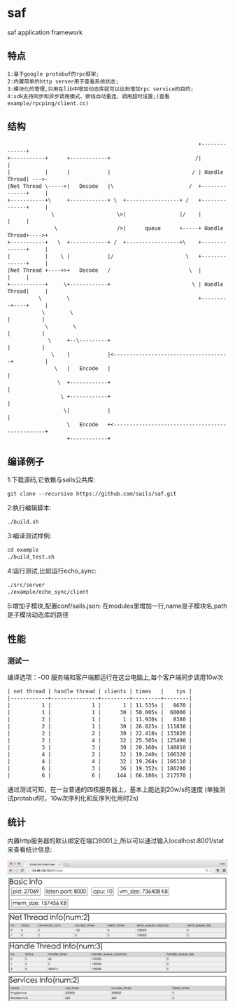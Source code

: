 saf
===

saf application framework

## 特点 ##

    1:基于google protobuf的rpc框架;
    2:内置简单的http server用于查看系统状态;
    3:模块化的管理,只用在lib中增加动态库就可以达到增加rpc service的目的;
    4:sdk支持同步和异步调用模式、断线自动重连、调用超时设置;(查看example/rpcping/client.cc)



## 结构 ##

                                                                 +--------------+
    +-----------+      +------------+                           /|              |
    |           |      |            |                          / | Handle Thread| --->-
    |Net Thread \----->|   Decode   |\                        /  +--------------+     |
    +-----------+\     +------------+ \  +-----------------+ /   +--------------+     |
                  \                    \>|                 |/    |              |     |
                   \                   />|      queue      +-----+ Handle Thread+---->+
    +-----------+   \  +------------+ /  +-----------------+\    +--------------+     |
    |           |    \ |            |/                       \   +--------------+     |
    |Net Thread +----+>+   Decode   /                         \  |              |     |
    +-----------+     \+------------+                          \ | Handle Thread|     |
              \        \                                         +---------+----+     |
               \        \                                                  |          |
                \        \                                                 |          |
                 \     +--\---------+                                      |          |
                  \    |            |<-------------------------------------+          |
                   \   |   Encode   |                                                 |
                    \  +------------+                                                 |
                     \ +------------+                                                 |
                      \|            |                                                 |
                       \   Encode   +<------------------------------------------------+
                       +------------+



## 编译例子 ##

1:下载源码,它依赖与sails公共库:

    git clone --recursive https://github.com/sails/saf.git
2:执行编辑脚本:

    ./build.sh
3:编译测试样例:

    cd example
    ./build_test.sh
4:运行测试,比如运行echo_sync:

    ./src/server
    ./example/echo_sync/client

5:增加子模块,配置conf/sails.json:
在modules里增加一行,name是子模块名,path是子模块动态库的路径


## 性能 ##

### 测试一 ###

编译选项：-O0
服务端和客户端都运行在这台电脑上,每个客户端同步调用10w次

    | net thread | handle thread | clients | times   |    tps |
    |------------+---------------+---------+---------+--------|
    |          1 |             1 |       1 | 11.535s |   8670 |
    |          1 |             1 |      30 | 50.005s |  60000 |
    |          2 |             1 |       1 | 11.930s |   8380 |
    |          2 |             1 |      30 | 26.825s | 111830 |
    |          2 |             2 |      30 | 22.418s | 133820 |
    |          2 |             4 |      32 | 25.505s | 125490 |
    |          3 |             3 |      30 | 20.160s | 148810 |
    |          4 |             2 |      32 | 19.240s | 166320 |
    |          4 |             4 |      32 | 19.264s | 166110 |
    |          6 |             3 |      36 | 19.352s | 186280 |
    |          6 |             6 |     144 | 66.186s | 217570 |


通过测试可知，在一台普通的四核服务器上，基本上能达到20w/s的速度
(单独测试protobuf时，10w次序列化和反序列化用时2s)

## 统计 ##
内置http服务器的默认绑定在端口8001上,所以可以通过输入localhost:8001/stat来查看统计信息:

![stat](./static/Screenshot/stat.png)
